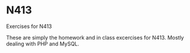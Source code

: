 # N413
Exercises for N413


These are simply the homework and in class excercises for N413. Mostly dealing with PHP and MySQL.
